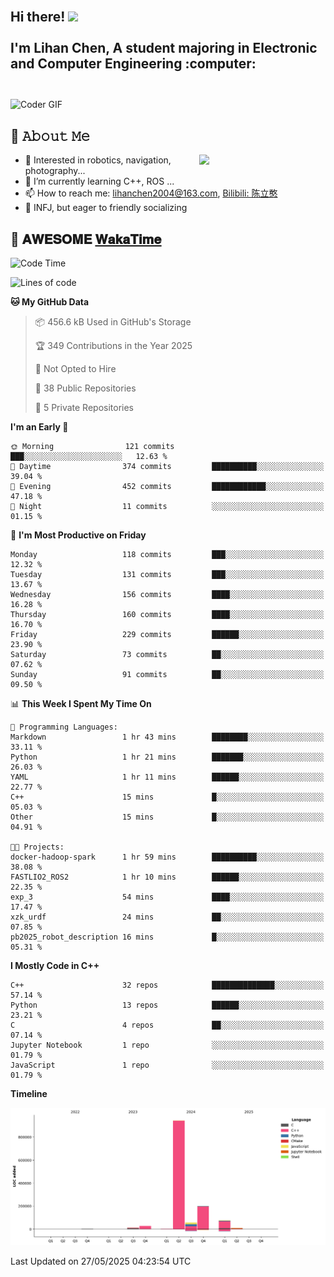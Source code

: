 <h2 align="left">
 <abc>
  <br>Hi there! <img src="https://user-images.githubusercontent.com/42378118/110234147-e3259600-7f4e-11eb-95be-0c4047144dea.gif" width="30"><br>
  <br> I'm Lihan Chen, A student majoring in Electronic and Computer Engineering :computer:<br>
  <br>
 </abc>
</h2>

<img align="center" src="https://media.giphy.com/media/SWoSkN6DxTszqIKEqv/giphy.gif" alt="Coder GIF" width="500">

## :book: 𝙰𝚋𝚘𝚞𝚝 𝙼𝚎

<img align="right" width="40%" src="https://github-readme-stats.vercel.app/api?username=LihanChen2004&show_icons=true&icon_color=CE1D2D&text_color=718096&bg_color=ffffff&hide_title=true" />

- 🌟 Interested in robotics, navigation, photography...
- 🌱 I’m currently learning C++, ROS ... 
- 📫 How to reach me: lihanchen2004@163.com, [Bilibili: 陈立憨](https://space.bilibili.com/170786212)
- 👯 INFJ, but eager to friendly socializing

## 📜 𝐀𝐖𝐄𝐒𝐎𝐌𝐄 [𝐖𝐚𝐤𝐚𝐓𝐢𝐦𝐞](https://github.com/anmol098/waka-readme-stats)

<!--START_SECTION:waka-->
![Code Time](http://img.shields.io/badge/Code%20Time-1%2C102%20hrs%2019%20mins-blue)

![Lines of code](https://img.shields.io/badge/From%20Hello%20World%20I%27ve%20Written-1.3%20million%20lines%20of%20code-blue)

**🐱 My GitHub Data** 

> 📦 456.6 kB Used in GitHub's Storage 
 > 
> 🏆 349 Contributions in the Year 2025
 > 
> 🚫 Not Opted to Hire
 > 
> 📜 38 Public Repositories 
 > 
> 🔑 5 Private Repositories 
 > 
**I'm an Early 🐤** 

```text
🌞 Morning                121 commits         ███░░░░░░░░░░░░░░░░░░░░░░   12.63 % 
🌆 Daytime                374 commits         ██████████░░░░░░░░░░░░░░░   39.04 % 
🌃 Evening                452 commits         ████████████░░░░░░░░░░░░░   47.18 % 
🌙 Night                  11 commits          ░░░░░░░░░░░░░░░░░░░░░░░░░   01.15 % 
```
📅 **I'm Most Productive on Friday** 

```text
Monday                   118 commits         ███░░░░░░░░░░░░░░░░░░░░░░   12.32 % 
Tuesday                  131 commits         ███░░░░░░░░░░░░░░░░░░░░░░   13.67 % 
Wednesday                156 commits         ████░░░░░░░░░░░░░░░░░░░░░   16.28 % 
Thursday                 160 commits         ████░░░░░░░░░░░░░░░░░░░░░   16.70 % 
Friday                   229 commits         ██████░░░░░░░░░░░░░░░░░░░   23.90 % 
Saturday                 73 commits          ██░░░░░░░░░░░░░░░░░░░░░░░   07.62 % 
Sunday                   91 commits          ██░░░░░░░░░░░░░░░░░░░░░░░   09.50 % 
```


📊 **This Week I Spent My Time On** 

```text
💬 Programming Languages: 
Markdown                 1 hr 43 mins        ████████░░░░░░░░░░░░░░░░░   33.11 % 
Python                   1 hr 21 mins        ███████░░░░░░░░░░░░░░░░░░   26.03 % 
YAML                     1 hr 11 mins        ██████░░░░░░░░░░░░░░░░░░░   22.77 % 
C++                      15 mins             █░░░░░░░░░░░░░░░░░░░░░░░░   05.03 % 
Other                    15 mins             █░░░░░░░░░░░░░░░░░░░░░░░░   04.91 % 

🐱‍💻 Projects: 
docker-hadoop-spark      1 hr 59 mins        ██████████░░░░░░░░░░░░░░░   38.08 % 
FASTLIO2_ROS2            1 hr 10 mins        ██████░░░░░░░░░░░░░░░░░░░   22.35 % 
exp_3                    54 mins             ████░░░░░░░░░░░░░░░░░░░░░   17.47 % 
xzk_urdf                 24 mins             ██░░░░░░░░░░░░░░░░░░░░░░░   07.85 % 
pb2025_robot_description 16 mins             █░░░░░░░░░░░░░░░░░░░░░░░░   05.31 % 
```

**I Mostly Code in C++** 

```text
C++                      32 repos            ██████████████░░░░░░░░░░░   57.14 % 
Python                   13 repos            ██████░░░░░░░░░░░░░░░░░░░   23.21 % 
C                        4 repos             ██░░░░░░░░░░░░░░░░░░░░░░░   07.14 % 
Jupyter Notebook         1 repo              ░░░░░░░░░░░░░░░░░░░░░░░░░   01.79 % 
JavaScript               1 repo              ░░░░░░░░░░░░░░░░░░░░░░░░░   01.79 % 
```



**Timeline**

![Lines of Code chart](https://raw.githubusercontent.com/LihanChen2004/LihanChen2004/main/assets/bar_graph.png)


 Last Updated on 27/05/2025 04:23:54 UTC
<!--END_SECTION:waka-->

<!--
**LihanChen2004/LihanChen2004** is a ✨ _special_ ✨ repository because its `README.md` (this file) appears on your GitHub profile.

Here are some ideas to get you started:

- 🔭 I’m currently working on ...
- 🌱 I’m currently learning ...
- 👯 I’m looking to collaborate on ...
- 🤔 I’m looking for help with ...
- 💬 Ask me about ...
- 📫 How to reach me: ...
- 😄 Pronouns: ...
- ⚡ Fun fact: ...
-->

